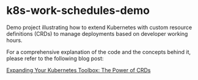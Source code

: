 # k8s-work-schedules-demo
Demo project illustrating how to extend Kubernetes with custom resource definitions (CRDs) to manage deployments based on developer working hours.

For a comprehensive explanation of the code and the concepts behind it, please refer to the following blog post:

[Expanding Your Kubernetes Toolbox: The Power of CRDs](https://medium.com/@eliran89c)
